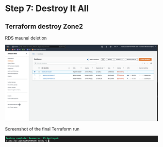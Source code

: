 # Step 7: Destroy It All


## Terraform destroy Zone2


RDS maunal deletion 

![rds_destroy_zone1](img/rds_destroy_zone1.png)


Screenshot of the final Terraform run 


![Terraform destroy](img/terraform_destroy_zone2.png)